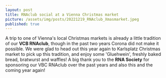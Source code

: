 ```yaml
---
layout: post
title: RNAclub social at a Vienna Christmas market
picture: /assets/img/posts/20221219_RNAclub_Xmasmarket.jpeg
published: true
---
```

A trip to one of Vienna's local Christmas markets is already a little tradition of our **VCB RNAclub**, though in the past two years Corona did not make it possible. We were glad to head out this year again to Karlsplatz Christmas market to pick up this tradition, and enjoy some 'Gluehwein', freshly baked bread, bratwurst and waffles!
A big thank you to the **RNA Society** for sponsoring our VBC RNAclub over the past years and also this and the coming year again!
